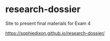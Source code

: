 # research-dossier
Site to present final materials for Exam 4 

https://sophiedixon.github.io/research-dossier/
